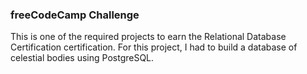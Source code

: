 ### freeCodeCamp Challenge

This is one of the required projects to earn the  Relational Database Certification certification. For this project, I had to build a database of celestial bodies using PostgreSQL.
